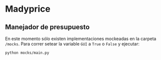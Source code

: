 # Madyprice
Manejador de presupuesto
---

En este momento sólo existen implementaciones mockeadas en la carpeta `/mocks`. Para correr setear la variable `GUI` a `True` o `False` y ejecutar:
```
python mocks/main.py
```
